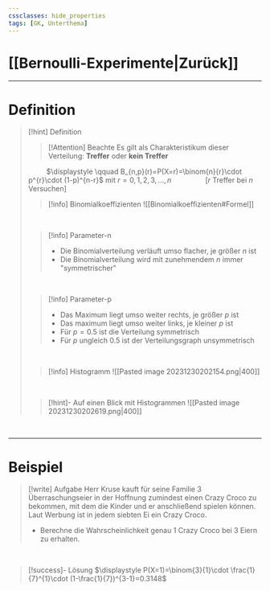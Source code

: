 ```yaml
---
cssclasses: hide_properties
tags: [GK, Unterthema]
---
```


# [[Bernoulli-Experimente|Zurück]]

___
# Definition

>[!hint] Definition
>>[!Attention] Beachte
>>Es gilt als Charakteristikum dieser Verteilung: **Treffer** oder **kein Treffer** 
>
>$\qquad$
>$\displaystyle \qquad B_{n,p}(r)=P(X=r)=\binom{n}{r}\cdot p^{r}\cdot (1-p)^{n-r}$ mit $r=0,1,2,3,...,n$ 
>$\qquad \qquad [r$ Treffer bei $n$ Versuchen$]$ 
>
>>[!info] Binomialkoeffizienten
>>![[Binomialkoeffizienten#Formel]]
>
>$\quad$
>>[!info] Parameter-n
>>- Die Binomialverteilung verläuft umso flacher, je größer $n$ ist
>>- Die Binomialverteilung wird mit zunehmendem $n$ immer "symmetrischer"
>
>$\quad$
>>[!info] Parameter-p
>>- Das Maximum liegt umso weiter rechts, je größer $p$ ist
>>- Das maximum liegt umso weiter links, je kleiner $p$ ist
>>- Für $p=0.5$ ist die Verteilung symmetrisch
>>- Für $p$ ungleich $0.5$ ist der Verteilungsgraph unsymmetrisch
>
>$\quad$
>>[!info] Histogramm
>>![[Pasted image 20231230202154.png|400]]
>
>$\quad$
>>[!hint]- Auf einen Blick mit Histogrammen
>>![[Pasted image 20231230202619.png|400]]

<br>

___
# Beispiel

>[!write] Aufgabe
>Herr Kruse kauft für seine Familie 3 Überraschungseier in der Hoffnung zumindest einen Crazy Croco zu bekommen, mit dem die Kinder und er anschließend spielen können.
>Laut Werbung ist in jedem siebten Ei ein Crazy Croco. 
>
>- Berechne die Wahrscheinlichkeit genau 1 Crazy Croco bei 3 Eiern zu erhalten. 

<br>

>[!success]- Lösung
>$\displaystyle P(X=1)=\binom{3}{1}\cdot \frac{1}{7}^{1}\cdot (1-\frac{1}{7})^{3-1}=0.3148$

<br>
